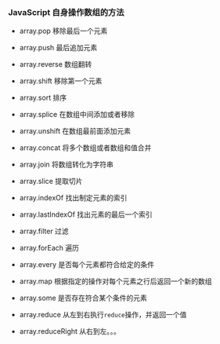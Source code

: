 ### JavaScript 自身操作数组的方法

- array.pop 移除最后一个元素
- array.push 最后追加元素
- array.reverse 数组翻转
- array.shift 移除第一个元素
- array.sort 排序
- array.splice 在数组中间添加或者移除
- array.unshift 在数组最前面添加元素

- array.concat 将多个数组或者数组和值合并
- array.join 将数组转化为字符串
- array.slice 提取切片
- array.indexOf 找出制定元素的索引
- array.lastIndexOf 找出元素的最后一个索引

- array.filter 过滤
- array.forEach 遍历
- array.every 是否每个元素都符合给定的条件
- array.map 根据指定的操作对每个元素之行后返回一个新的数组
- array.some 是否存在符合某个条件的元素
- array.reduce 从左到右执行`reduce`操作，并返回一个值
- array.reduceRight 从右到左。。。

